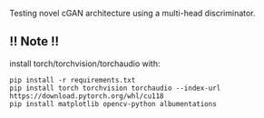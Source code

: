 Testing novel cGAN architecture using a multi-head discriminator.

## !! Note !!
install torch/torchvision/torchaudio with: 
```
pip install -r requirements.txt
pip install torch torchvision torchaudio --index-url https://download.pytorch.org/whl/cu118
pip install matplotlib opencv-python albumentations
```